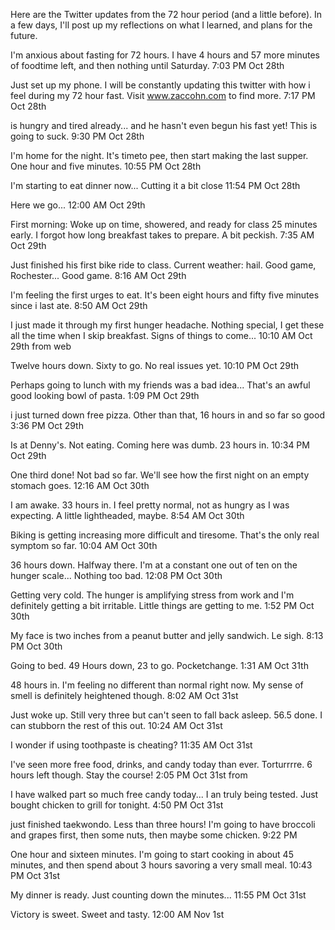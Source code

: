 Here are the Twitter updates from the 72 hour period (and a little before). In a few days, I'll post up my reflections on what I learned, and plans for the future.

I'm anxious about fasting for 72 hours. I have 4 hours and 57 more minutes of foodtime left, and then nothing until Saturday. 7:03 PM Oct 28th

Just set up my phone. I will be constantly updating this twitter with how i feel during my 72 hour fast. Visit www.zaccohn.com to find more. 7:17 PM Oct 28th

is hungry and tired already... and he hasn't even begun his fast yet! This is going to suck. 9:30 PM Oct 28th

I'm home for the night. It's timeto pee, then start making the last supper. One hour and five minutes. 10:55 PM Oct 28th

I'm starting to eat dinner now... Cutting it a bit close 11:54 PM Oct 28th

Here we go... 12:00 AM Oct 29th

First morning: Woke up on time, showered, and ready for class 25 minutes early. I forgot how long breakfast takes to prepare. A bit peckish. 7:35 AM Oct 29th

Just finished his first bike ride to class. Current weather: hail. Good game, Rochester... Good game. 8:16 AM Oct 29th

I'm feeling the first urges to eat. It's been eight hours and fifty five minutes since i last ate. 8:50 AM Oct 29th

I just made it through my first hunger headache. Nothing special, I get these all the time when I skip breakfast. Signs of things to come... 10:10 AM Oct 29th from web

Twelve hours down. Sixty to go. No real issues yet. 10:10 PM Oct 29th

Perhaps going to lunch with my friends was a bad idea... That's an awful good looking bowl of pasta. 1:09 PM Oct 29th

i just turned down free pizza. Other than that, 16 hours in and so far so good 3:36 PM Oct 29th

Is at Denny's. Not eating. Coming here was dumb. 23 hours in. 10:34 PM Oct 29th

One third done! Not bad so far. We'll see how the first night on an empty stomach goes. 12:16 AM Oct 30th

I am awake. 33 hours in. I feel pretty normal, not as hungry as I was expecting. A little lightheaded, maybe. 8:54 AM Oct 30th

Biking is getting increasing more difficult and tiresome. That's the only real symptom so far. 10:04 AM Oct 30th

36 hours down. Halfway there. I'm at a constant one out of ten on the hunger scale... Nothing too bad. 12:08 PM Oct 30th

Getting very cold. The hunger is amplifying stress from work and I'm definitely getting a bit irritable. Little things are getting to me. 1:52 PM Oct 30th

My face is two inches from a peanut butter and jelly sandwich. Le sigh. 8:13 PM Oct 30th

Going to bed. 49 Hours down, 23 to go. Pocketchange. 1:31 AM Oct 31th

48 hours in. I'm feeling no different than normal right now. My sense of smell is definitely heightened though. 8:02 AM Oct 31st

Just woke up. Still very three but can't seen to fall back asleep. 56.5 done. I can stubborn the rest of this out. 10:24 AM Oct 31st

I wonder if using toothpaste is cheating? 11:35 AM Oct 31st

I've seen more free food, drinks, and candy today than ever. Torturrrre. 6 hours left though. Stay the course! 2:05 PM Oct 31st from

I have walked part so much free candy today... I an truly being tested. Just bought chicken to grill for tonight. 4:50 PM Oct 31st

just finished taekwondo. Less than three hours! I'm going to have broccoli and grapes first, then some nuts, then maybe some chicken. 9:22 PM

One hour and sixteen minutes. I'm going to start cooking in about 45 minutes, and then spend about 3 hours savoring a very small meal. 10:43 PM Oct 31st

My dinner is ready. Just counting down the minutes... 11:55 PM Oct 31st

Victory is sweet. Sweet and tasty. 12:00 AM Nov 1st